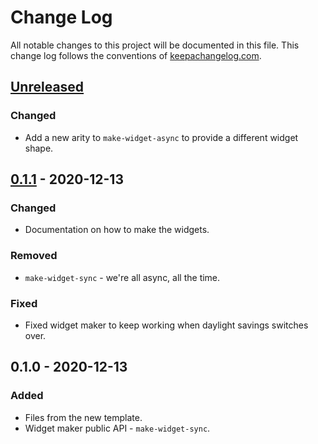 # Change Log
All notable changes to this project will be documented in this file. This change log follows the conventions of [keepachangelog.com](http://keepachangelog.com/).

## [Unreleased]
### Changed
- Add a new arity to `make-widget-async` to provide a different widget shape.

## [0.1.1] - 2020-12-13
### Changed
- Documentation on how to make the widgets.

### Removed
- `make-widget-sync` - we're all async, all the time.

### Fixed
- Fixed widget maker to keep working when daylight savings switches over.

## 0.1.0 - 2020-12-13
### Added
- Files from the new template.
- Widget maker public API - `make-widget-sync`.

[Unreleased]: https://github.com/your-name/todo-clj/compare/0.1.1...HEAD
[0.1.1]: https://github.com/your-name/todo-clj/compare/0.1.0...0.1.1
